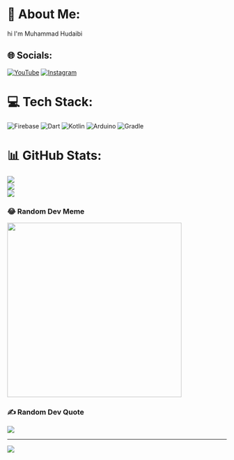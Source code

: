 # 💫 About Me:
hi I'm Muhammad Hudaibi


## 🌐 Socials:
[![YouTube](https://img.shields.io/badge/YouTube-%23FF0000.svg?logo=YouTube&logoColor=white)](https://youtube.com/@https://youtube.com/@muhammadhudaibi4401?si=I21XrD1yARBFr8tQ) 
[![Instagram](https://img.shields.io/badge/Instagram-%23E4405F.svg?logo=Instagram&logoColor=white)](https://instagram.com/https://www.instagram.com/hudaibii/) 

# 💻 Tech Stack:
![Firebase](https://img.shields.io/badge/firebase-%23039BE5.svg?style=for-the-badge&logo=firebase) ![Dart](https://img.shields.io/badge/dart-%230175C2.svg?style=for-the-badge&logo=dart&logoColor=white) ![Kotlin](https://img.shields.io/badge/kotlin-%237F52FF.svg?style=for-the-badge&logo=kotlin&logoColor=white) ![Arduino](https://img.shields.io/badge/-Arduino-00979D?style=for-the-badge&logo=Arduino&logoColor=white) ![Gradle](https://img.shields.io/badge/Gradle-02303A.svg?style=for-the-badge&logo=Gradle&logoColor=white)

# 📊 GitHub Stats:
![](https://github-readme-stats.vercel.app/api?username=MuhammadHudaibi&theme=transparent&hide_border=false&include_all_commits=true&count_private=true)<br/>
![](https://github-readme-streak-stats.herokuapp.com/?user=MuhammadHudaibi&theme=transparent&hide_border=false)<br/>
![](https://github-readme-stats.vercel.app/api/top-langs/?username=MuhammadHudaibi&theme=transparent&hide_border=false&include_all_commits=true&count_private=true&layout=compact)

### 😂 Random Dev Meme
<img src='https://memer-new.vercel.app/' style="height: 400px;"/>

### ✍️ Random Dev Quote
![](https://quotes-github-readme.vercel.app/api?type=horizontal&theme=radical)

---
[![](https://visitcount.itsvg.in/api?id=MuhammadHudaibi&icon=10&color=13)](https://visitcount.itsvg.in)
